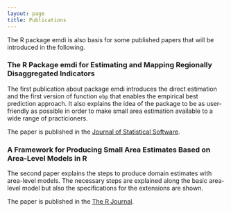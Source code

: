 ```yaml
---
layout: page
title: Publications
---
```


The R package emdi is also basis for some published papers that will be introduced in the following. 

### The R Package emdi for Estimating and Mapping Regionally Disaggregated Indicators

The first publication about package emdi introduces the direct estimation and the first version of function `ebp` that enables the empirical best prediction approach. It also explains the idea of the package to be as user-friendly as possible in order to make small area estimation available to a wide range of practicioners. 

The paper is published in the [Journal of Statistical Software](https://www.jstatsoft.org/article/view/v091i07).

### A Framework for Producing Small Area Estimates Based on Area-Level Models in R

The second paper explains the steps to produce domain estimates with area-level models. The necessary steps are explained along the basic area-level model but also the specifications for the extensions are shown. 

The paper is published in the [The R Journal](https://journal.r-project.org/articles/RJ-2023-039/).


